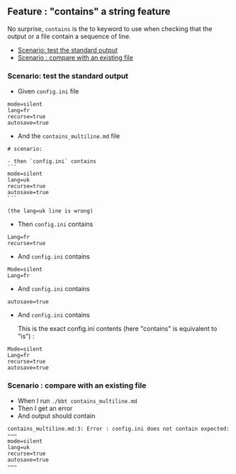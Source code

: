 <!-- omit from toc -->
## Feature : "contains" a string feature

No surprise, `contains` is the to keyword to use when checking that the output or a file contain a sequence of line.

- [Scenario: test the standard output](#scenario-test-the-standard-output)
- [Scenario : compare with an existing file](#scenario--compare-with-an-existing-file)

### Scenario: test the standard output

- Given `config.ini` file
```
mode=silent
lang=fr  
recurse=true 
autosave=true
```
- And the `contains_multiline.md` file
~~~
# scenario:

- then `config.ini` contains 
```
mode=silent
lang=uk
recurse=true
autosave=true
```

(the lang=uk line is wrong)
~~~


- Then `config.ini` contains
```
Lang=fr
recurse=true
```

- And `config.ini` contains 
```
Mode=silent
Lang=fr
```

- And `config.ini` contains 
```
autosave=true
```

- And `config.ini` contains 
  
  This is the exact config.ini contents (here "contains" is equivalent to "is") :

```
Mode=silent
Lang=fr
recurse=true
autosave=true
```

### Scenario : compare with an existing file

- When I run `./bbt contains_multiline.md`
- Then I get an error
- And output should contain  
```
contains_multiline.md:3: Error : config.ini does not contain expected:    
~~~
mode=silent    
lang=uk    
recurse=true    
autosave=true    
~~~
```
